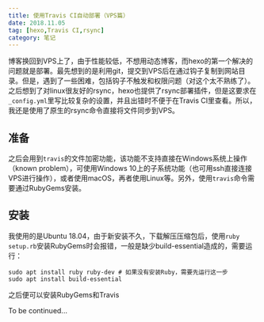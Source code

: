 ```yaml
---
title: 使用Travis CI自动部署（VPS篇）
date: 2018.11.05
tag: [hexo,Travis CI,rsync]
category: 笔记
---
```


博客换回到VPS上了，由于性能较低，不想用动态博客，而hexo的第一个解决的问题就是部署。最先想到的是利用git，提交到VPS后在通过钩子复制到网站目录。但是，遇到了一些困难，包括钩子不触发和权限问题（对这个太不熟练了）。之后想到了对linux很友好的rsync，hexo也提供了rsync部署插件，但是这要求在`_config.yml`里写比较复杂的设置，并且出错时不便于在Travis CI里查看。所以，我还是使用了原生的rsync命令直接将文件同步到VPS。

## 准备

之后会用到`travis`的文件加密功能，该功能不支持直接在Windows系统上操作（known problem），可使用Windows 10上的子系统功能（也可用ssh直接连接VPS进行操作），或者使用macOS，再者使用Linux等。另外，使用`travis`命令需要通过RubyGems安装。

## 安装

我使用的是Ubuntu 18.04，由于新安装不久，下载解压压缩包后，使用`ruby setup.rb`安装RubyGems时会报错，一般是缺少build-essential造成的，需要运行：

```
sudo apt install ruby ruby-dev # 如果没有安装Ruby，需要先运行这一步
sudo apt install build-essential
```

之后便可以安装RubyGems和Travis

To be continued...
